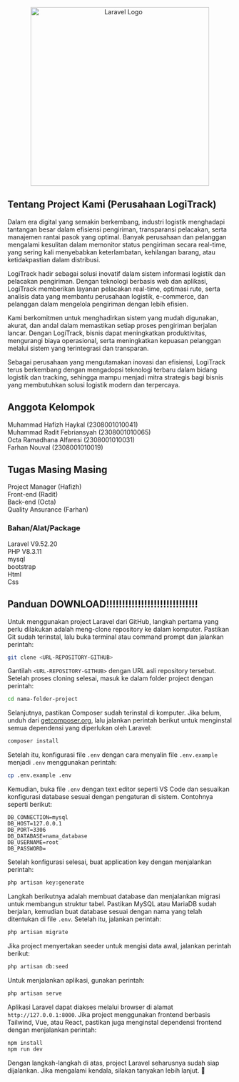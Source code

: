 <p align="center"><a href="https://laravel.com" target="_blank"><img src="https://raw.githubusercontent.com/laravel/art/master/logo-lockup/5%20SVG/2%20CMYK/1%20Full%20Color/laravel-logolockup-cmyk-red.svg" width="400" alt="Laravel Logo"></a></p>


## Tentang Project Kami (Perusahaan LogiTrack)

Dalam era digital yang semakin berkembang, industri logistik menghadapi tantangan besar dalam efisiensi pengiriman, transparansi pelacakan, serta manajemen rantai pasok yang optimal. Banyak perusahaan dan pelanggan mengalami kesulitan dalam memonitor status pengiriman secara real-time, yang sering kali menyebabkan keterlambatan, kehilangan barang, atau ketidakpastian dalam distribusi.

LogiTrack hadir sebagai solusi inovatif dalam sistem informasi logistik dan pelacakan pengiriman. Dengan teknologi berbasis web dan aplikasi, LogiTrack memberikan layanan pelacakan real-time, optimasi rute, serta analisis data yang membantu perusahaan logistik, e-commerce, dan pelanggan dalam mengelola pengiriman dengan lebih efisien.

Kami berkomitmen untuk menghadirkan sistem yang mudah digunakan, akurat, dan andal dalam memastikan setiap proses pengiriman berjalan lancar. Dengan LogiTrack, bisnis dapat meningkatkan produktivitas, mengurangi biaya operasional, serta meningkatkan kepuasan pelanggan melalui sistem yang terintegrasi dan transparan.

Sebagai perusahaan yang mengutamakan inovasi dan efisiensi, LogiTrack terus berkembang dengan mengadopsi teknologi terbaru dalam bidang logistik dan tracking, sehingga mampu menjadi mitra strategis bagi bisnis yang membutuhkan solusi logistik modern dan terpercaya.

## Anggota Kelompok

Muhammad Hafizh Haykal (2308001010041) <br>
Muhammad Radit Febriansyah (2308001010065) <br>
Octa Ramadhana Alfaresi (2308001010031) <br>
Farhan Nouval (2308001010019) <br>

## Tugas Masing Masing

Project Manager (Hafizh) <br>
Front-end (Radit) <br>
Back-end (Octa) <br>
Quality Ansurance (Farhan) <br>

### Bahan/Alat/Package

Laravel V9.52.20<br>
PHP V8.3.11 <br>
mysql <br>
bootstrap <br>
Html <br>
Css <br>

## Panduan DOWNLOAD!!!!!!!!!!!!!!!!!!!!!!!!!!!!!
Untuk menggunakan project Laravel dari GitHub, langkah pertama yang perlu dilakukan adalah meng-clone repository ke dalam komputer. Pastikan Git sudah terinstal, lalu buka terminal atau command prompt dan jalankan perintah:  

```bash
git clone <URL-REPOSITORY-GITHUB>
```

Gantilah `<URL-REPOSITORY-GITHUB>` dengan URL asli repository tersebut. Setelah proses cloning selesai, masuk ke dalam folder project dengan perintah:  

```bash
cd nama-folder-project
```

Selanjutnya, pastikan Composer sudah terinstal di komputer. Jika belum, unduh dari [getcomposer.org](https://getcomposer.org/), lalu jalankan perintah berikut untuk menginstal semua dependensi yang diperlukan oleh Laravel:  

```bash
composer install
```

Setelah itu, konfigurasi file `.env` dengan cara menyalin file `.env.example` menjadi `.env` menggunakan perintah:  

```bash
cp .env.example .env
```

Kemudian, buka file `.env` dengan text editor seperti VS Code dan sesuaikan konfigurasi database sesuai dengan pengaturan di sistem. Contohnya seperti berikut:  

```env
DB_CONNECTION=mysql
DB_HOST=127.0.0.1
DB_PORT=3306
DB_DATABASE=nama_database
DB_USERNAME=root
DB_PASSWORD=
```

Setelah konfigurasi selesai, buat application key dengan menjalankan perintah:  

```bash
php artisan key:generate
```

Langkah berikutnya adalah membuat database dan menjalankan migrasi untuk membangun struktur tabel. Pastikan MySQL atau MariaDB sudah berjalan, kemudian buat database sesuai dengan nama yang telah ditentukan di file `.env`. Setelah itu, jalankan perintah:  

```bash
php artisan migrate
```

Jika project menyertakan seeder untuk mengisi data awal, jalankan perintah berikut:  

```bash
php artisan db:seed
```

Untuk menjalankan aplikasi, gunakan perintah:  

```bash
php artisan serve
```

Aplikasi Laravel dapat diakses melalui browser di alamat `http://127.0.0.1:8000`. Jika project menggunakan frontend berbasis Tailwind, Vue, atau React, pastikan juga menginstal dependensi frontend dengan menjalankan perintah:  

```bash
npm install
npm run dev
```

Dengan langkah-langkah di atas, project Laravel seharusnya sudah siap dijalankan. Jika mengalami kendala, silakan tanyakan lebih lanjut. 🚀
